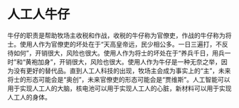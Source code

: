 # 人工人牛仔

牛仔的职责是帮助牧场主收税和作战，收税的牛仔称为官僚吏，作战的牛仔称为将士。使用人作为官僚吏的坏处在于“天高皇帝远，民少相公多。一日三遍打，不反待如何”，开销很大，风险也很大。使用人作为将士的坏处在于“养兵千日，用兵一时”和“黄袍加身”，开销很大，风险也很大。使用人作为牛仔是一种无奈之举，因为没有更好的替代品。直到人工人科技的出现，牧场主会成为事实上的“主”，未来将士的形态可能会是“奥创”，未来官僚吏的形态可能会是“贾维斯”。人工智能可以用于实现人工人的大脑，核电池可以用于实现人工人的心脏，新材料可以用于实现人工人的身体。
